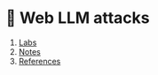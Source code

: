# 🔴 Web LLM attacks
1. [Labs](contents/labs.md)             
2. [Notes](contents/notes.md)           
3. [References](contents/references.md)  